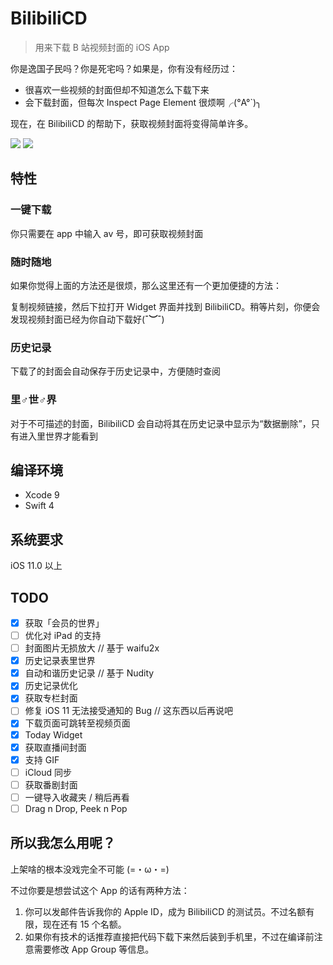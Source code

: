 # BilibiliCD
> 用来下载 B 站视频封面的 iOS App

你是逸国子民吗？你是死宅吗？如果是，你有没有经历过：

- 很喜欢一些视频的封面但却不知道怎么下载下来
- 会下载封面，但每次 Inspect Page Element 很烦啊╭(°A°`)╮

现在，在 BilibiliCD 的帮助下，获取视频封面将变得简单许多。

![](https://github.com/LiulietLee/BilibiliCD/raw/master/Screenshots/IMG_1943.PNG)
![](https://github.com/LiulietLee/BilibiliCD/raw/master/Screenshots/IMG_1945.PNG)

## 特性
### 一键下载
你只需要在 app 中输入 av 号，即可获取视频封面
### 随时随地
如果你觉得上面的方法还是很烦，那么这里还有一个更加便捷的方法：

复制视频链接，然后下拉打开 Widget 界面并找到 BilibiliCD。稍等片刻，你便会发现视频封面已经为你自动下载好(**¯︶¯**)

### 历史记录
下载了的封面会自动保存于历史记录中，方便随时查阅
### 里♂世♂界
对于不可描述的封面，BilibiliCD 会自动将其在历史记录中显示为“数据删除”，只有进入里世界才能看到


## 编译环境
- Xcode 9
- Swift 4

## 系统要求
iOS 11.0 以上

## TODO
- [X] 获取「会员的世界」
- [ ] 优化对 iPad 的支持
- [ ] 封面图片无损放大 // 基于 waifu2x
- [X] 历史记录表里世界
- [X] 自动和谐历史记录 // 基于 Nudity
- [X] 历史记录优化
- [X] 获取专栏封面
- [ ] 修复 iOS 11 无法接受通知的 Bug // 这东西以后再说吧
- [X] 下载页面可跳转至视频页面
- [X] Today Widget
- [X] 获取直播间封面
- [X] 支持 GIF
- [ ] iCloud 同步
- [ ] 获取番剧封面
- [ ] 一键导入收藏夹 / 稍后再看
- [ ] Drag n Drop, Peek n Pop

## 所以我怎么用呢？
上架啥的根本没戏完全不可能 (=・ω・=)

不过你要是想尝试这个 App 的话有两种方法：
1. 你可以发邮件告诉我你的 Apple ID，成为 BilibiliCD 的测试员。不过名额有限，现在还有 15 个名额。
2. 如果你有技术的话推荐直接把代码下载下来然后装到手机里，不过在编译前注意需要修改 App Group 等信息。
